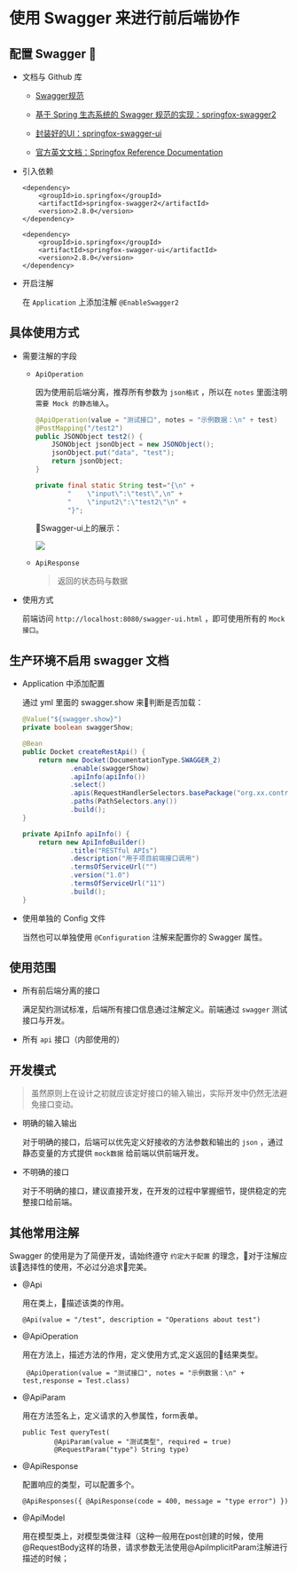 # 使用 Swagger 来进行前后端协作

## 配置 Swagger 

- 文档与 Github 库

    - [Swagger规范](https://github.com/swagger-api)

    - [基于 Spring 生态系统的 Swagger 规范的实现：springfox-swagger2](https://github.com/springfox/springfox/tree/master/springfox-swagger2)

    - [封装好的UI：springfox-swagger-ui](https://github.com/springfox/springfox/tree/master/springfox-swagger-ui)

    - [官方英文文档：Springfox Reference Documentation](http://springfox.github.io/springfox/docs/current/)

- 引入依赖

    ```
    <dependency>
        <groupId>io.springfox</groupId>
        <artifactId>springfox-swagger2</artifactId>
        <version>2.8.0</version>
    </dependency>

    <dependency>
        <groupId>io.springfox</groupId>
        <artifactId>springfox-swagger-ui</artifactId>
        <version>2.8.0</version>
    </dependency>
    ```

- 开启注解

    在 `Application` 上添加注解 `@EnableSwagger2`

## 具体使用方式

- 需要注解的字段

    -  `ApiOperation`

        因为使用前后端分离，推荐所有参数为 `json格式` ，所以在 `notes` 里面注明 `需要 Mock 的静态输入`。

        ```java
        @ApiOperation(value = "测试接口", notes = "示例数据：\n" + test)
        @PostMapping("/test2")
        public JSONObject test2() {
            JSONObject jsonObject = new JSONObject();
            jsonObject.put("data", "test");
            return jsonObject;
        }

        private final static String test="{\n" +
                "    \"input\":\"test\",\n" +
                "    \"input2\":\"test2\"\n" +
                "}";
        ```

        Swagger-ui上的展示：

        ![](http://of0qa2hzs.bkt.clouddn.com/20180606152827449623722.png)

    - `ApiResponse` 
    
        > 返回的状态码与数据

- 使用方式

    前端访问 `http://localhost:8080/swagger-ui.html` ，即可使用所有的 `Mock接口`。

## 生产环境不启用 swagger 文档

- Application 中添加配置

    通过 yml 里面的 swagger.show 来判断是否加载：

    ```java
    @Value("${swagger.show}")
    private boolean swaggerShow;

    @Bean
    public Docket createRestApi() {
        return new Docket(DocumentationType.SWAGGER_2)
                .enable(swaggerShow)
                .apiInfo(apiInfo())
                .select()
                .apis(RequestHandlerSelectors.basePackage("org.xx.controller"))
                .paths(PathSelectors.any())
                .build();
    }

    private ApiInfo apiInfo() {
        return new ApiInfoBuilder()
                .title("RESTful APIs")
                .description("用于项目前端接口调用")
                .termsOfServiceUrl("")
                .version("1.0")
                .termsOfServiceUrl("11")
                .build();
    }
    ```

- 使用单独的 Config 文件

    当然也可以单独使用 `@Configuration` 注解来配置你的 Swagger 属性。

## 使用范围

- 所有前后端分离的接口

    满足契约测试标准，后端所有接口信息通过注解定义。前端通过 `swagger` 测试接口与开发。

- 所有 `api` 接口（内部使用的）

## 开发模式

> 虽然原则上在设计之初就应该定好接口的输入输出，实际开发中仍然无法避免接口变动。

- 明确的输入输出

    对于明确的接口，后端可以优先定义好接收的方法参数和输出的 `json` ，通过静态变量的方式提供 `mock数据` 给前端以供前端开发。

- 不明确的接口

    对于不明确的接口，建议直接开发，在开发的过程中掌握细节，提供稳定的完整接口给前端。

## 其他常用注解

Swagger 的使用是为了简便开发，请始终遵守 `约定大于配置` 的理念，对于注解应该选择性的使用，不必过分追求完美。

- @Api
    
    用在类上，描述该类的作用。

    ```
    @Api(value = "/test", description = "Operations about test")
    ```

- @ApiOperation

    用在方法上，描述方法的作用，定义使用方式,定义返回的结果类型。

    ```
     @ApiOperation(value = "测试接口", notes = "示例数据：\n" + test,response = Test.class)
    ```

- @ApiParam

    用在方法签名上，定义请求的入参属性，form表单。

    ```
    public Test queryTest(
            @ApiParam(value = "测试类型", required = true)
            @RequestParam("type") String type) 
    ```

- @ApiResponse

    配置响应的类型，可以配置多个。

    ```
    @ApiResponses({ @ApiResponse(code = 400, message = "type error") })
    ```

- @ApiModel

    用在模型类上，对模型类做注释（这种一般用在post创建的时候，使用@RequestBody这样的场景，请求参数无法使用@ApiImplicitParam注解进行描述的时候；


